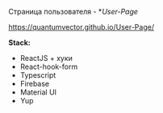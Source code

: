 Страница пользователя - **User-Page*

https://quantumvector.github.io/User-Page/

**Stack:**

- ReactJS + хуки
- React-hook-form
- Typescript
- Firebase
- Material UI
- Yup
